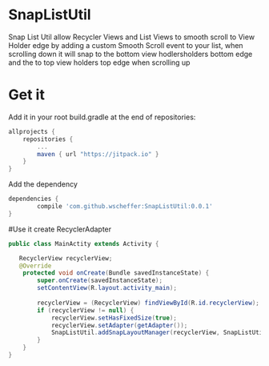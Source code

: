 # SnapListUtil
Snap List Util allow Recycler Views and List Views to smooth scroll to View Holder edge by adding a custom Smooth Scroll event to your list,
when scrolling down it will snap to the bottom view hodlersholders bottom edge and the to top view holders top edge when scrolling up

# Get it
Add it in your root build.gradle at the end of repositories:
```groovy
allprojects {
	repositories {
		...
		maven { url "https://jitpack.io" }
	}
}
```
Add the dependency
```groovy
dependencies {
        compile 'com.github.wscheffer:SnapListUtil:0.0.1'
}
```

#Use it create RecyclerAdapter

```java
public class MainActity extends Activity { 

   RecyclerView recyclerView;
   @Override
    protected void onCreate(Bundle savedInstanceState) {
        super.onCreate(savedInstanceState);
        setContentView(R.layout.activity_main);
        
        recyclerView = (RecyclerView) findViewById(R.id.recyclerView);
        if (recyclerView != null) {
            recyclerView.setHasFixedSize(true);
            recyclerView.setAdapter(getAdapter()); 
            SnapListUtil.addSnapLayoutManager(recyclerView, SnapListUtil.LayoutManagerType.LINEAR, RecyclerView.VERTICAL, false);
        }
    }
}
```
